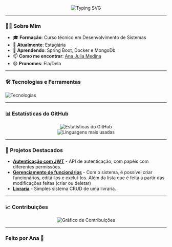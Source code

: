 <p align="center">
  <img src="https://readme-typing-svg.demolab.com?font=Fira+Code&size=30&duration=3000&pause=1000&color=F72585&center=true&vCenter=true&width=800&lines=Olá%2C+eu+sou+Ana!;Desenvolvedora+%7C+Entusiasta+de+Tecnologia;Seja+Bem-vindo(a)+ao+meu+perfil!" alt="Typing SVG" />
</p>

---

### 👩‍💻 Sobre Mim
- 🎓 **Formação**: Curso técnico em Desenvolvimento de Sistemas
- 💼 **Atualmente**: Estagiária
- 🌱 **Aprendendo**: Spring Boot, Docker e MongoDb
- 📫 **Como me encontrar**: [Ana Julia Medina](https://www.linkedin.com/in/ana-julia-medina-97a9612b3/)
- 😄 **Pronomes**: Ela/Dela

---

### 🛠️ Tecnologias e Ferramentas

<p align="left">
  <img src="https://skillicons.dev/icons?i=java,spring,js,html,css,mysql,postman,git,github,vscode,eclipse&theme=dark" alt="Tecnologias" />
</p>

---

### 📊 Estatísticas do GitHub

<p align="center">
  <img src="https://github-readme-stats.vercel.app/api?username=anacity&show_icons=true&theme=radical&hide_border=true&bg_color=0D1117&title_color=F72585&icon_color=F72585" alt="Estatísticas do GitHub" />
  <br>
  <img src="https://github-readme-stats.vercel.app/api/top-langs/?username=anacity&layout=compact&theme=radical&hide_border=true&bg_color=0D1117&title_color=F72585&icon_color=F72585" alt="Linguagens mais usadas" />
</p>

---

### 🌟 Projetos Destacados

- **[Autenticação com JWT](https://github.com/anacity/auth)** - API de autenticação, com papéis com diferentes permissões.
- **[Gerenciamento de funcionários](https://github.com/anacity/gestaofuncionarios-CRUD)** - Com o sistema, é possível criar funcionários, editá-los e excluí-los. Além da lista que é feita a partir das modificações feitas (criar ou deletar)
- **[Livraria](https://github.com/anacity/Livraria-CRUD)** - Simples sistema CRUD de uma livraria.

---

### 📈 Contribuições

<p align="center">
  <img src="https://github-readme-activity-graph.vercel.app/graph?username=anacity&theme=react-dark&hide_border=true&bg_color=0D1117&title_color=F72585&color=F72585&line=F72585&point=FFFFFF" alt="Gráfico de Contribuições" />
</p>

---

### Feito por Ana 🚀
